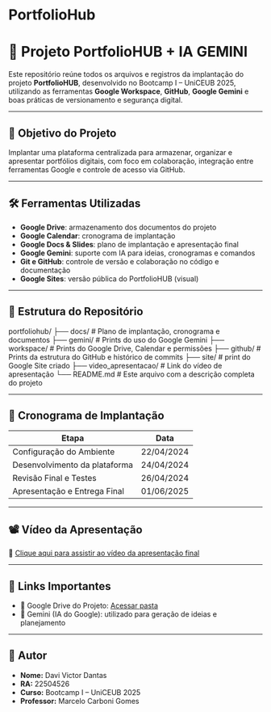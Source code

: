 # PortfolioHub
# 📌 Projeto PortfolioHUB + IA GEMINI

Este repositório reúne todos os arquivos e registros da implantação do projeto **PortfolioHUB**, desenvolvido no Bootcamp I – UniCEUB 2025, utilizando as ferramentas **Google Workspace**, **GitHub**, **Google Gemini** e boas práticas de versionamento e segurança digital.

---

## 🧠 Objetivo do Projeto

Implantar uma plataforma centralizada para armazenar, organizar e apresentar portfólios digitais, com foco em colaboração, integração entre ferramentas Google e controle de acesso via GitHub.

---

## 🛠️ Ferramentas Utilizadas

- **Google Drive**: armazenamento dos documentos do projeto  
- **Google Calendar**: cronograma de implantação  
- **Google Docs & Slides**: plano de implantação e apresentação final  
- **Google Gemini**: suporte com IA para ideias, cronogramas e comandos  
- **Git e GitHub**: controle de versão e colaboração no código e documentação  
- **Google Sites**: versão pública do PortfolioHUB (visual)

---

## 📁 Estrutura do Repositório

portfoliohub/
├── docs/ # Plano de implantação, cronograma e documentos
├── gemini/ # Prints do uso do Google Gemini
├── workspace/ # Prints do Google Drive, Calendar e permissões
├── github/ # Prints da estrutura do GitHub e histórico de commits
├── site/ # print do Google Site criado
├── video_apresentacao/ # Link do vídeo de apresentação
└── README.md # Este arquivo com a descrição completa do projeto

---

## 📅 Cronograma de Implantação

| Etapa                            | Data          |
|----------------------------------|---------------|
| Configuração do Ambiente         | 22/04/2024    |
| Desenvolvimento da plataforma    | 24/04/2024    |
| Revisão Final e Testes           | 26/04/2024    |
| Apresentação e Entrega Final     | 01/06/2025    |

---

## 📽️ Vídeo da Apresentação

🔗 [Clique aqui para assistir ao vídeo da apresentação final](https://link-do-video-aqui.com)

---

## 🔗 Links Importantes

- 📁 Google Drive do Projeto: [Acessar pasta](https://drive.google.com/drive/folders/1ok_4KtDjTOYdyRba27g4At6Do20I4EZk)  
- 🧠 Gemini (IA do Google): utilizado para geração de ideias e planejamento  


---

## 👤 Autor

- **Nome:** Davi Victor Dantas  
- **RA:** 22504526  
- **Curso:** Bootcamp I – UniCEUB 2025  
- **Professor:** Marcelo Carboni Gomes

